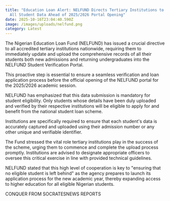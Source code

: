 ```yaml
---
title: "Education Loan Alert: NELFUND Directs Tertiary Institutions to Upload
  All Student Data Ahead of 2025/2026 Portal Opening"
date: 2025-10-16T23:04:40.590Z
image: /images/uploads/nelfund.png
category: Latest
---
```

The Nigerian Education Loan Fund (NELFUND) has issued a crucial directive to all accredited tertiary institutions nationwide, requiring them to immediately update and upload the comprehensive records of all their students both new admissions and returning undergraduates into the NELFUND Student Verification Portal.

This proactive step is essential to ensure a seamless verification and loan application process before the official opening of the NELFUND portal for the 2025/2026 academic session.

NELFUND has emphasized that this data submission is mandatory for student eligibility. Only students whose details have been duly uploaded and verified by their respective institutions will be eligible to apply for and benefit from the national student loan scheme.

Institutions are specifically required to ensure that each student's data is accurately captured and uploaded using their admission number or any other unique and verifiable identifier.

The Fund stressed the vital role tertiary institutions play in the success of the scheme, urging them to commence and complete the upload process promptly. Institutions are advised to designate appropriate officers to oversee this critical exercise in line with provided technical guidelines.

NELFUND stated that this high level of cooperation is key to "ensuring that no eligible student is left behind" as the agency prepares to launch its application process for the new academic year, thereby expanding access to higher education for all eligible Nigerian students.

C﻿ONQUER FROM SOCRATESNEWS REPORTS